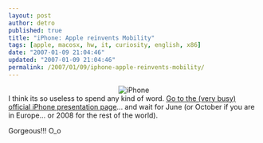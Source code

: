 ```yaml
---
layout: post
author: detro
published: true
title: "iPhone: Apple reinvents Mobility"
tags: [apple, macosx, hw, it, curiosity, english, x86]
date: "2007-01-09 21:04:46"
updated: "2007-01-09 21:04:46"
permalink: /2007/01/09/iphone-apple-reinvents-mobility/
---
```


<div align="center"><img src="http://images.apple.com/home/2007/images/iphonelockscreen20070109.jpg" alt="iPhone" /></div>
I think its so useless to spend any kind of word.
<a href="http://www.apple.com/iphone/">Go to the (very busy) official iPhone presentation page</a>... and wait for June (or October if you are in Europe... or 2008 for the rest of the world).

Gorgeous!!! O_o
